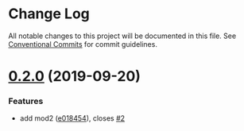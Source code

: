 # Change Log

All notable changes to this project will be documented in this file.
See [Conventional Commits](https://conventionalcommits.org) for commit guidelines.

# [0.2.0](https://github.com/LonnyGomes/conventional-commits-lerna-poc/compare/v0.1.0...v0.2.0) (2019-09-20)


### Features

* add mod2 ([e018454](https://github.com/LonnyGomes/conventional-commits-lerna-poc/commit/e018454)), closes [#2](https://github.com/LonnyGomes/conventional-commits-lerna-poc/issues/2)
